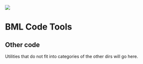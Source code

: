<img src="http://robotics.eecs.berkeley.edu/~ronf/Biomimetics/biomimetics-thin.jpg">

BML Code Tools
===============

Other code
---------

Utilities that do not fit into categories of the other dirs will go here.